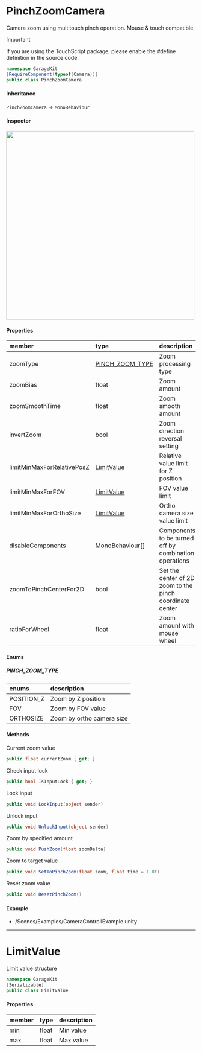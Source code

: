 # PinchZoomCamera

Camera zoom using multitouch pinch operation. Mouse & touch compatible.

> [!IMPORTANT]
> If you are using the TouchScript package, please enable the #define definition in the source code.

```csharp
namespace GarageKit
[RequireComponent(typeof(Camera))]
public class PinchZoomCamera
```

#### Inheritance

`PinchZoomCamera` -> `MonoBehaviour`

#### Inspector

<img src="~/image/script_reference/pinchzoomcamera_inspector.png" width="500px"/>

#### Properties

|member|type|description|
|:--|:--|:--|
|zoomType|[PINCH_ZOOM_TYPE](#pinch_zoom_type)|Zoom processing type|
|zoomBias|float|Zoom amount|
|zoomSmoothTime|float|Zoom smooth amount|
|invertZoom|bool|Zoom direction reversal setting|
|limitMinMaxForRelativePosZ|[LimitValue](#limitvalue)|Relative value limit for Z position|
|limitMinMaxForFOV|[LimitValue](#limitvalue)|FOV value limit|
|limitMinMaxForOrthoSize|[LimitValue](#limitvalue)|Ortho camera size value limit|
|disableComponents|MonoBehaviour[]|Components to be turned off by combination operations|
|zoomToPinchCenterFor2D|bool|Set the center of 2D zoom to the pinch coordinate center|
|ratioForWheel|float|Zoom amount with mouse wheel|

#### Enums

##### __PINCH_ZOOM_TYPE__

|enums|description|
|:--|:--|
|POSITION_Z|Zoom by Z position|
|FOV|Zoom by FOV value|
|ORTHOSIZE|Zoom by ortho camera size|

#### Methods

Current zoom value
```csharp
public float currentZoom { get; }
```

Check input lock
```csharp
public bool IsInputLock { get; }
```

Lock input
```csharp
public void LockInput(object sender)
```

Unlock input
```csharp
public void UnlockInput(object sender)
```

Zoom by specified amount
```csharp
public void PushZoom(float zoomDelta)
```

Zoom to target value
```csharp
public void SetToPinchZoom(float zoom, float time = 1.0f)
```

Reset zoom value
```csharp
public void ResetPinchZoom()
```

#### Example

- /Scenes/Examples/CameraControllExample.unity

---

# LimitValue

Limit value structure

```csharp
namespace GarageKit
[Serializable]
public class LimitValue
```

#### Properties

|member|type|description|
|:--|:--|:--|
|min|float|Min value|
|max|float|Max value|
